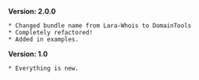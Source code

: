 **Version: 2.0.0**

    * Changed bundle name from Lara-Whois to DomainTools
    * Completely refactored!
    * Added in examples.

**Version: 1.0**

    * Everything is new.
